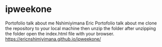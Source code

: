 # ipweekone
Portofolio talk about me
Nshimiyimana Eric
Portofolio talk about me
clone the repository to your local machine then unzip the folder
after unzipping the folder open the index.html file with your browser.
https://ericnshimiyimana.github.io/ipweekone/
